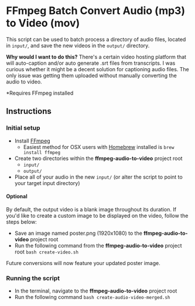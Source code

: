 # FFmpeg Batch Convert Audio (mp3) to Video (mov)

This script can be used to batch process a directory of audio files, located in `input/`, and save the new videos in the `output/` directory.

**Why would I want to do this?**
There's a certain video hosting platform that will auto-caption and/or auto generate .srt files from transcripts. I was curious whether it might be a decent solution for captioning audio files. The only issue was getting them uploaded without manually converting the audio to video.

\*Requires FFmpeg installed

## Instructions

### Initial setup

- Install [FFmpeg](https://www.ffmpeg.org/)
  - Easiest method for OSX users with [Homebrew](https://brew.sh/) installed is `brew install ffmpeg`
- Create two directories within the **ffmpeg-audio-to-video** project root
  - `input/`
  - `output/`
- Place all of your audio in the new `input/` (or alter the script to point to your target input directory)

#### Optional

By default, the output video is a blank image throughout its duration. If you'd like to create a custom image to be displayed on the video, follow the steps below:

- Save an image named poster.png (1920x1080) to the **ffmpeg-audio-to-video** project root
- Run the following command from  the **ffmpeg-audio-to-video** project root `bash create-video.sh`

Future conversions will now feature your updated poster image.

### Running the script

- In the terminal, navigate to the **ffmpeg-audio-to-video** project root
- Run the following command `bash create-audio-video-merged.sh`
